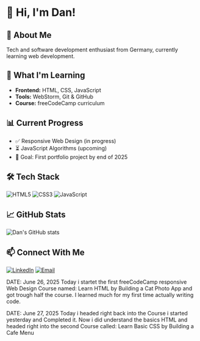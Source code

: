 # 👋 Hi, I'm Dan!

## 🚀 About Me
Tech and software development enthusiast from Germany, currently learning web development.

## 🌱 What I'm Learning
- **Frontend:** HTML, CSS, JavaScript
- **Tools:** WebStorm, Git & GitHub
- **Course:** freeCodeCamp curriculum

## 📊 Current Progress
- ✅ Responsive Web Design (in progress)
- ⏳ JavaScript Algorithms (upcoming)
- 🎯 Goal: First portfolio project by end of 2025

## 🛠️ Tech Stack
![HTML5](https://img.shields.io/badge/-HTML5-E34F26?style=flat&logo=html5&logoColor=white)
![CSS3](https://img.shields.io/badge/-CSS3-1572B6?style=flat&logo=css3&logoColor=white)
![JavaScript](https://img.shields.io/badge/-JavaScript-F7DF1E?style=flat&logo=javascript&logoColor=black)

## 📈 GitHub Stats
![Dan's GitHub stats](https://github-readme-stats.vercel.app/api?username=DEIN-USERNAME&show_icons=true&theme=radical)

## 📫 Connect With Me
[![LinkedIn](https://img.shields.io/badge/-LinkedIn-0077B5?style=flat&logo=linkedin&logoColor=white)](dein-linkedin)
[![Email](https://img.shields.io/badge/-Email-D14836?style=flat&logo=gmail&logoColor=white)](mailto:deine-email)

DATE: June 26, 2025
Today i startet the first freeCodeCamp responsive Web Design Course named: Learn HTML by Building a Cat Photo App and got trough half the course. I learned much for my first time actually writing code.

DATE: June 27, 2025
Today i headed right back into the Course i started yesterday and Completed it. Now i did understand the basics HTML and headed right into the second Course called: Learn Basic CSS by Building a Cafe Menu 
